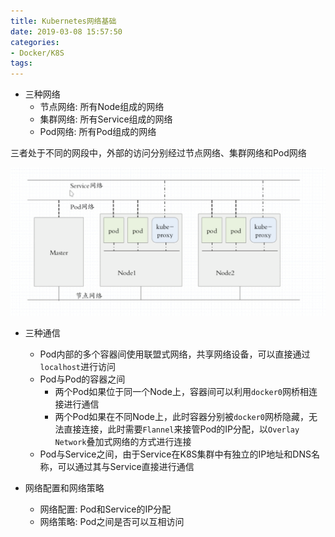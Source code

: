 ```yaml
---
title: Kubernetes网络基础
date: 2019-03-08 15:57:50
categories: 
- Docker/K8S
tags: 
---
```


- 三种网络
  - 节点网络: 所有Node组成的网络
  - 集群网络: 所有Service组成的网络
  - Pod网络: 所有Pod组成的网络

三者处于不同的网段中，外部的访问分别经过节点网络、集群网络和Pod网络

![img](/images/Kubernetes之三种网络.png)

- 三种通信
  - Pod内部的多个容器间使用联盟式网络，共享网络设备，可以直接通过`localhost`进行访问
  - Pod与Pod的容器之间
    - 两个Pod如果位于同一个Node上，容器间可以利用`docker0`网桥相连接进行通信
    - 两个Pod如果在不同Node上，此时容器分别被`docker0`网桥隐藏，无法直接连接，此时需要`Flannel`来接管Pod的IP分配，以`Overlay Network`叠加式网络的方式进行连接
  - Pod与Service之间，由于Service在K8S集群中有独立的IP地址和DNS名称，可以通过其与Service直接进行通信

- 网络配置和网络策略
  - 网络配置: Pod和Service的IP分配
  - 网络策略: Pod之间是否可以互相访问